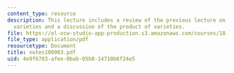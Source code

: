 ```yaml
---
content_type: resource
description: This lecture includes a review of the previous lecture on projective
  varieties and a discussion of the product of varieties.
file: https://ol-ocw-studio-app-production.s3.amazonaws.com/courses/18-725-algebraic-geometry-fall-2003/4e9f6783afee0bab05b014710b6f24e5_notes100903.pdf
file_type: application/pdf
resourcetype: Document
title: notes100903.pdf
uid: 4e9f6783-afee-0bab-05b0-14710b6f24e5
---
```

